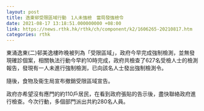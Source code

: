 ```yaml
---
layout: post
title: 逸東邨受限區域行動　1人未強檢　當局發強檢令
date: 2021-08-17 13:18:51.000000000 +08:00
link: https://news.rthk.hk/rthk/ch/component/k2/1606265-20210817.htm
categories: rthk
---
```


東涌逸東(二)邨美逸樓昨晚被列為「受限區域」，政府今早完成強制檢測，並無發現確診個案，相關執法行動今早約10時完成，政府共檢查了627名受檢人士的檢測報告，發現有一人未進行強制檢測，已向該名人士發出強制檢測令。

隨後，食物及衞生局宣布撤銷受限區域宣告。

政府亦希望沒有應門的約110戶居民，在看到政府張貼的告示後，盡快聯絡政府進行檢查。今次行動，多個部門派出共約280名人員。
